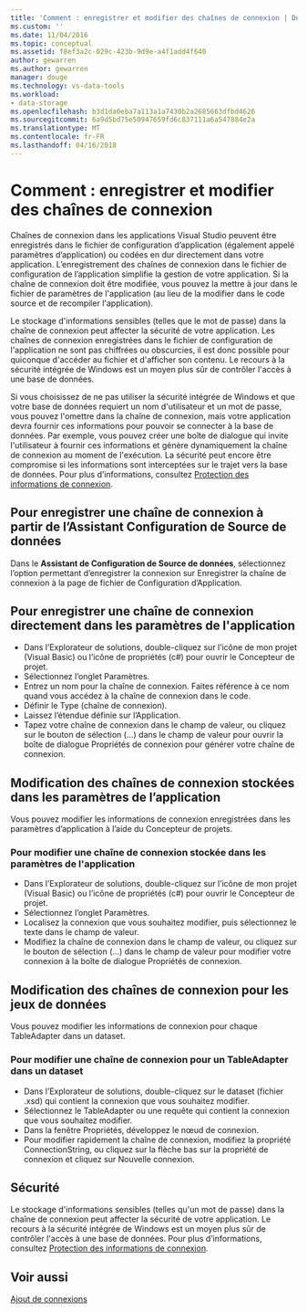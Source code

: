 ```yaml
---
title: 'Comment : enregistrer et modifier des chaînes de connexion | Documents Microsoft'
ms.custom: ''
ms.date: 11/04/2016
ms.topic: conceptual
ms.assetid: f8ef3a2c-029c-423b-9d9e-a4f1add4f640
author: gewarren
ms.author: gewarren
manager: douge
ms.technology: vs-data-tools
ms.workload:
- data-storage
ms.openlocfilehash: b3d1da0eba7a113a1a7430b2a2685663dfbd4626
ms.sourcegitcommit: 6a9d5bd75e50947659fd6c837111a6a547884e2a
ms.translationtype: MT
ms.contentlocale: fr-FR
ms.lasthandoff: 04/16/2018
---
```

# <a name="how-to-save-and-edit-connection-strings"></a>Comment : enregistrer et modifier des chaînes de connexion
Chaînes de connexion dans les applications Visual Studio peuvent être enregistrés dans le fichier de configuration d’application (également appelé paramètres d’application) ou codées en dur directement dans votre application. L’enregistrement des chaînes de connexion dans le fichier de configuration de l’application simplifie la gestion de votre application. Si la chaîne de connexion doit être modifiée, vous pouvez la mettre à jour dans le fichier de paramètres de l'application (au lieu de la modifier dans le code source et de recompiler l'application).

Le stockage d'informations sensibles (telles que le mot de passe) dans la chaîne de connexion peut affecter la sécurité de votre application. Les chaînes de connexion enregistrées dans le fichier de configuration de l'application ne sont pas chiffrées ou obscurcies, il est donc possible pour quiconque d'accéder au fichier et d'afficher son contenu. Le recours à la sécurité intégrée de Windows est un moyen plus sûr de contrôler l'accès à une base de données.

Si vous choisissez de ne pas utiliser la sécurité intégrée de Windows et que votre base de données requiert un nom d'utilisateur et un mot de passe, vous pouvez l'omettre dans la chaîne de connexion, mais votre application devra fournir ces informations pour pouvoir se connecter à la base de données. Par exemple, vous pouvez créer une boîte de dialogue qui invite l'utilisateur à fournir ces informations et génère dynamiquement la chaîne de connexion au moment de l'exécution. La sécurité peut encore être compromise si les informations sont interceptées sur le trajet vers la base de données. Pour plus d’informations, consultez [Protection des informations de connexion](/dotnet/framework/data/adonet/protecting-connection-information).

## <a name="to-save-a-connection-string-from-within-the-data-source-configuration-wizard"></a>Pour enregistrer une chaîne de connexion à partir de l’Assistant Configuration de Source de données
Dans le **Assistant de Configuration de Source de données**, sélectionnez l’option permettant d’enregistrer la connexion sur Enregistrer la chaîne de connexion à la page de fichier de Configuration d’Application.

## <a name="to-save-a-connection-string-directly-into-application-settings"></a>Pour enregistrer une chaîne de connexion directement dans les paramètres de l'application
- Dans l’Explorateur de solutions, double-cliquez sur l’icône de mon projet (Visual Basic) ou l’icône de propriétés (c#) pour ouvrir le Concepteur de projet.
- Sélectionnez l’onglet Paramètres.
- Entrez un nom pour la chaîne de connexion. Faites référence à ce nom quand vous accédez à la chaîne de connexion dans le code.
- Définir le Type (chaîne de connexion).
- Laissez l’étendue définie sur l’Application.
- Tapez votre chaîne de connexion dans le champ de valeur, ou cliquez sur le bouton de sélection (...) dans le champ de valeur pour ouvrir la boîte de dialogue Propriétés de connexion pour générer votre chaîne de connexion.  

## <a name="editing-connection-strings-stored-in-application-settings"></a>Modification des chaînes de connexion stockées dans les paramètres de l’application
Vous pouvez modifier les informations de connexion enregistrées dans les paramètres d’application à l’aide du Concepteur de projets.  

### <a name="to-edit-a-connection-string-stored-in-application-settings"></a>Pour modifier une chaîne de connexion stockée dans les paramètres de l'application
- Dans l’Explorateur de solutions, double-cliquez sur l’icône de mon projet (Visual Basic) ou l’icône de propriétés (c#) pour ouvrir le Concepteur de projet.
- Sélectionnez l’onglet Paramètres.
- Localisez la connexion que vous souhaitez modifier, puis sélectionnez le texte dans le champ de valeur.
- Modifiez la chaîne de connexion dans le champ de valeur, ou cliquez sur le bouton de sélection (...) dans le champ de valeur pour modifier votre connexion à la boîte de dialogue Propriétés de connexion.  

## <a name="editing-connection-strings-for-datasets"></a>Modification des chaînes de connexion pour les jeux de données
Vous pouvez modifier les informations de connexion pour chaque TableAdapter dans un dataset.  

### <a name="to-edit-a-connection-string-for-a-tableadapter-in-a-dataset"></a>Pour modifier une chaîne de connexion pour un TableAdapter dans un dataset
- Dans l’Explorateur de solutions, double-cliquez sur le dataset (fichier .xsd) qui contient la connexion que vous souhaitez modifier.
- Sélectionnez le TableAdapter ou une requête qui contient la connexion que vous souhaitez modifier.
- Dans la fenêtre Propriétés, développez le nœud de connexion.
- Pour modifier rapidement la chaîne de connexion, modifiez la propriété ConnectionString, ou cliquez sur la flèche bas sur la propriété de connexion et cliquez sur Nouvelle connexion.

## <a name="security"></a>Sécurité
Le stockage d'informations sensibles (telles qu'un mot de passe) dans la chaîne de connexion peut affecter la sécurité de votre application. Le recours à la sécurité intégrée de Windows est un moyen plus sûr de contrôler l'accès à une base de données.
Pour plus d’informations, consultez [Protection des informations de connexion](/dotnet/framework/data/adonet/protecting-connection-information).
  
## <a name="see-also"></a>Voir aussi
[Ajout de connexions](../data-tools/add-new-connections.md)